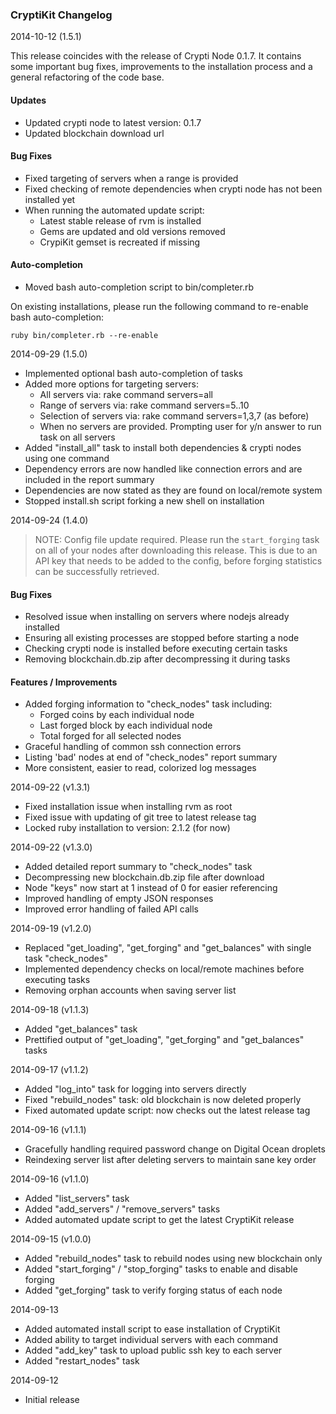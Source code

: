 ### CryptiKit Changelog

2014-10-12 (1.5.1)

This release coincides with the release of Crypti Node 0.1.7. It contains some important bug fixes, improvements to the installation process and a general refactoring of the code base.

#### Updates

- Updated crypti node to latest version: 0.1.7
- Updated blockchain download url

#### Bug Fixes

- Fixed targeting of servers when a range is provided
- Fixed checking of remote dependencies when crypti node has not been installed yet
- When running the automated update script:
  - Latest stable release of rvm is installed
  - Gems are updated and old versions removed
  - CrypiKit gemset is recreated if missing

#### Auto-completion

- Moved bash auto-completion script to bin/completer.rb

On existing installations, please run the following command to re-enable bash auto-completion:

```
ruby bin/completer.rb --re-enable
```

2014-09-29 (1.5.0)

- Implemented optional bash auto-completion of tasks
- Added more options for targeting servers:
  - All servers via: rake command servers=all
  - Range of servers via: rake command servers=5..10
  - Selection of servers via: rake command servers=1,3,7 (as before)
  - When no servers are provided. Prompting user for y/n answer to run task on all servers
- Added "install_all" task to install both dependencies & crypti nodes using one command
- Dependency errors are now handled like connection errors and are included in the report summary
- Dependencies are now stated as they are found on local/remote system
- Stopped install.sh script forking a new shell on installation

2014-09-24 (1.4.0)

> NOTE: Config file update required. Please run the ```start_forging``` task on all of your nodes after downloading this release. This is due to an API key that needs to be added to the config, before forging statistics can be successfully retrieved.

#### Bug Fixes

- Resolved issue when installing on servers where nodejs already installed
- Ensuring all existing processes are stopped before starting a node
- Checking crypti node is installed before executing certain tasks
- Removing blockchain.db.zip after decompressing it during tasks

#### Features / Improvements

- Added forging information to "check_nodes" task including:
  - Forged coins by each individual node
  - Last forged block by each individual node
  - Total forged for all selected nodes
- Graceful handling of common ssh connection errors
- Listing 'bad' nodes at end of "check_nodes" report summary
- More consistent, easier to read, colorized log messages

2014-09-22 (v1.3.1)

* Fixed installation issue when installing rvm as root
* Fixed issue with updating of git tree to latest release tag
* Locked ruby installation to version: 2.1.2 (for now)

2014-09-22 (v1.3.0)

* Added detailed report summary to "check_nodes" task
* Decompressing new blockchain.db.zip file after download
* Node "keys" now start at 1 instead of 0 for easier referencing
* Improved handling of empty JSON responses
* Improved error handling of failed API calls

2014-09-19 (v1.2.0)

* Replaced "get_loading", "get_forging" and "get_balances" with single task "check_nodes"
* Implemented dependency checks on local/remote machines before executing tasks
* Removing orphan accounts when saving server list

2014-09-18 (v1.1.3)

* Added "get_balances" task
* Prettified output of "get_loading", "get_forging" and "get_balances" tasks

2014-09-17 (v1.1.2)

* Added "log_into" task for logging into servers directly
* Fixed "rebuild_nodes" task: old blockchain is now deleted properly
* Fixed automated update script: now checks out the latest release tag

2014-09-16 (v1.1.1)

* Gracefully handling required password change on Digital Ocean droplets
* Reindexing server list after deleting servers to maintain sane key order

2014-09-16 (v1.1.0)

* Added "list_servers" task
* Added "add_servers" / "remove_servers" tasks
* Added automated update script to get the latest CryptiKit release

2014-09-15 (v1.0.0)

* Added "rebuild_nodes" task to rebuild nodes using new blockchain only
* Added "start_forging" / "stop_forging" tasks to enable and disable forging
* Added "get_forging" task to verify forging status of each node

2014-09-13

* Added automated install script to ease installation of CryptiKit
* Added ability to target individual servers with each command
* Added "add_key" task to upload public ssh key to each server
* Added "restart_nodes" task

2014-09-12

* Initial release
